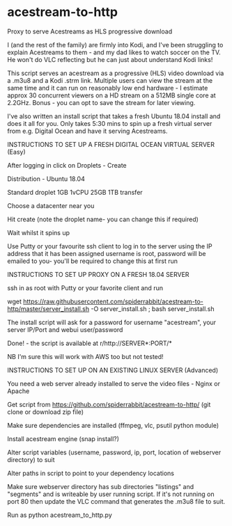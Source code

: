 # acestream-to-http
Proxy to serve Acestreams as HLS progressive download 

I (and the rest of the family) are firmly into Kodi, and I've been struggling to explain Acestreams to them - and my dad likes to watch soccer on the TV. He won't do VLC reflecting but he can just about understand Kodi links!

This script serves an acestream as a progressive (HLS) video download via a .m3u8 and a Kodi .strm link. Multiple users can view the stream at the same time and it can run on reasonably low end hardware - I estimate approx 30 concurrent viewers on a HD stream on a 512MB single core at 2.2GHz. Bonus - you can opt to save the stream for later viewing.

I've also written an install script that takes a fresh Ubuntu 18.04 install and does it all for you. Only takes 5:30 mins to spin up a fresh virtual server from e.g. Digital Ocean and have it serving Acestreams.

INSTRUCTIONS TO SET UP A FRESH DIGITAL OCEAN VIRTUAL SERVER (Easy)

After logging in click on Droplets - Create

Distribution - Ubuntu 18.04

Standard droplet 1GB 1vCPU 25GB 1TB transfer

Choose a datacenter near you

Hit create (note the droplet name- you can change this if required)

Wait whilst it spins up

Use Putty or your favourite ssh client to log in to the server using the IP address that it has been assigned
username is root, password will be emailed to you- you'll be required to change this at first run


INSTRUCTIONS TO SET UP PROXY ON A FRESH 18.04 SERVER

ssh in as root with Putty or your favorite client and run

wget https://raw.githubusercontent.com/spiderrabbit/acestream-to-http/master/server_install.sh -O server_install.sh ; bash server_install.sh 

The install script will ask for a password for username "acestream", your server IP/Port and webui user/password

Done! - the script is available at r/http://SERVER*:PORT/*

NB I'm sure this will work with AWS too but not tested!


INSTRUCTIONS TO SET UP ON AN EXISTING LINUX SERVER (Advanced)

You need a web server already installed to serve the video files - Nginx or Apache

Get script from https://github.com/spiderrabbit/acestream-to-http/ (git clone or download zip file)

Make sure dependencies are installed (ffmpeg, vlc, psutil python module)

Install acestream engine (snap install?)

Alter script variables (username, password, ip, port, location of webserver directory) to suit

Alter paths in script to point to your dependency locations

Make sure webserver directory has sub directories "listings" and "segments" and is writeable by user running script. If it's not running on port 80 then update the VLC command that generates the .m3u8 file to suit.

Run as python acestream_to_http.py
